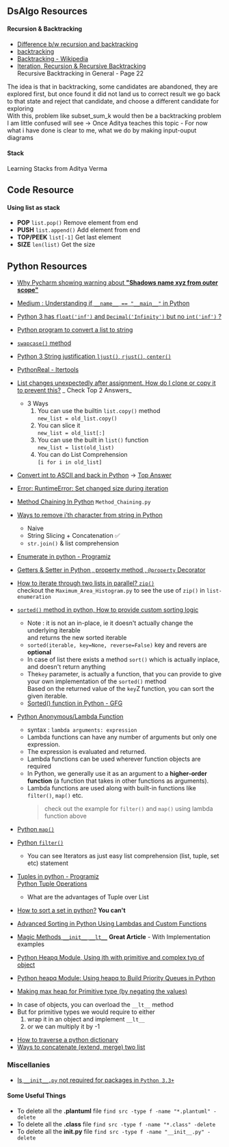 ## DsAlgo Resources

#### Recursion & Backtracking

* [Difference b/w recursion and backtracking](https://stackoverflow.com/a/26671095)
* [backtracking](https://www.cis.upenn.edu/~matuszek/cit594-2012/Pages/backtracking.html)
* [Backtracking - Wikipedia](https://en.wikipedia.org/wiki/Backtracking)
* [Iteration, Recursion & Recursive Backtracking](https://sites.fas.harvard.edu/~cscie119/lectures/recursion.pdf) <br>
  Recursive Backtracking in General - Page 22

The idea is that in backtracking, some candidates are abandoned, they are explored first, but once found it did not land
us to correct result we go back to that state and reject that candidate, and choose a different candidate for exploring
<br>
With this, problem like subset_sum_k would then be a backtracking problem I am little confused will see -> Once Aditya
teaches this topic - For now what i have done is clear to me, what we do by making input-ouput diagrams

#### Stack

Learning Stacks from Aditya Verma

## Code Resource

#### Using list as stack

* **POP**  `list.pop()`            Remove element from end
* **PUSH**  `list.append()`        Add element from end
* **TOP/PEEK**  `list[-1]`         Get last element
* **SIZE**  `len(list)`            Get the size

## Python Resources

* [Why Pycharm showing warning about **"Shadows name xyz from outer
  scope"**](https://stackoverflow.com/questions/31575659/shadows-name-xyz-from-outer-scope)
* [Medium : Understanding if ```__name__ == "__main__"``` in Python](https://medium.com/python-features/understanding-if-name-main-in-python-a37a3d4ab0c3)
* [Python 3 has ```float('inf')``` and ```Decimal('Infinity')``` but no ```int('inf')``` ?](https://stackoverflow.com/questions/24587994/infinite-integer-in-python)
* [Python program to convert a list to string](https://www.geeksforgeeks.org/python-program-to-convert-a-list-to-string/)
* [```swapcase()``` method](https://www.geeksforgeeks.org/python-string-swapcase/)
* [Python 3 String justification  ```ljust()```, ```rjust()```, ```center()```](https://www.geeksforgeeks.org/python-string-ljust-rjust-center/)
* [PythonReal - Itertools](https://realpython.com/python-itertools/#what-is-itertools-and-why-should-you-use-it)
* [List changes unexpectedly after assignment. How do I clone or copy it to prevent this?](https://stackoverflow.com/questions/2612802/list-changes-unexpectedly-after-assignment-how-do-i-clone-or-copy-it-to-prevent) _
  Check Top 2 Answers_
    * 3 Ways
        1. You can use the builtin `list.copy()` method
           <br> `new_list = old_list.copy()`
        2. You can slice it
           <br> `new_list = old_list[:]`
        3. You can use the built in `list()` function
           <br> `new_list = list(old_list)`
        4. You can do List Comprehension
           <br> `[i for i in old_list]`
* [Convert int to ASCII and back in Python](https://stackoverflow.com/questions/3673428/convert-int-to-ascii-and-back-in-python)
  -> [Top Answer](https://stackoverflow.com/a/3673447)
* [Error: RuntimeError: Set changed size during iteration](https://discover.cs.ucsb.edu/commonerrors/error/1008.xml)
* [Method Chaining In Python](https://www.tutorialspoint.com/Explain-Python-class-method-chaining) `Method_Chaining.py`
* [Ways to remove i’th character from string in Python](https://www.geeksforgeeks.org/ways-to-remove-ith-character-from-string-in-python/)
    - Naive
    - String Slicing + Concatenation ✅
    - `str.join()` & list comprehension
* [Enumerate in python - Programiz](https://www.programiz.com/python-programming/methods/built-in/enumerate)
* [Getters & Setter in Python , property method , `@property` Decorator](https://www.geeksforgeeks.org/getter-and-setter-in-python/)
* [How to iterate through two lists in parallel?  `zip()`](https://stackoverflow.com/questions/1663807/how-to-iterate-through-two-lists-in-parallel) <br>
  checkout the `Maximum_Area_Histogram.py` to see the use of `zip()` in `list-enumeration`
* [`sorted()` method in python, How to provide custom sorting logic](https://www.programiz.com/python-programming/methods/built-in/sorted)
    - Note :    it is not an in-place, ie it doesn't actually change the underlying iterable <br> and returns the new
      sorted iterable
    - `sorted(iterable, key=None, reverse=False)`   key and revers are **optional**
    - In case of list there exists a method `sort()` which is actually inplace, and doesn't return anything
    - The`key` parameter, is actually a function, that you can provide to give your own implementation of the `sorted()`
      method <br>
      Based on the returned value of the `key`Z function, you can sort the given iterable.
    - [Sorted() function in Python - GFG](https://www.geeksforgeeks.org/sorted-function-python/)

* [Python Anonymous/Lambda Function](https://www.programiz.com/python-programming/anonymous-function)
    - syntax : `lambda arguments: expression`
    - Lambda functions can have any number of arguments but only one expression.
    - The expression is evaluated and returned.
    - Lambda functions can be used wherever function objects are required
    - In Python, we generally use it as an argument to a **higher-order function** (a function that takes in other
      functions as arguments).
    - Lambda functions are used along with built-in functions like `filter()`, `map()` etc.
      > check out the example for `filter()` and `map()` using lambda function above

* [Python `map()`](https://www.programiz.com/python-programming/methods/built-in/map)
* [Python `filter()`](https://www.programiz.com/python-programming/methods/built-in/filter)
    - You can see Iterators as just easy list comprehension (list, tuple, set etc) statement
* [Tuples in python - Programiz](https://www.programiz.com/python-programming/tuple)
  <br>[Python Tuple Operations](https://note.nkmk.me/en/python-tuple-operation)
    - What are the advantages of Tuple over List
* [How to sort a set in python?](https://stackoverflow.com/questions/55389165/how-to-sort-a-set-in-python)  **You
  can't**
* [Advanced Sorting in Python Using Lambdas and Custom Functions](https://medium.com/better-programming/advanced-sorting-in-python-using-lambdas-and-custom-functions-410b5780fb07)
* [Magic Methods `__init__` `__lt__`](https://blog.cambridgespark.com/magic-methods-a8d93dc55012) **Great Article** -
  With Implementation examples
* [Python Heapq Module, Using ith with primitive and complex typ of object](https://towardsdatascience.com/introduction-to-python-heapq-module-53534feda625)
* [Python heapq Module: Using heapq to Build Priority Queues in Python](https://www.askpython.com/python-modules/python-heapq-module)
* [Making max heap for Primitive type (by negating the values)](https://www.geeksforgeeks.org/max-heap-in-python/)

- In case of objects, you can overload the `__lt__` method
- But for primitive types we would require to either
    1. wrap it in an object and implement `__lt__`
    2. or we can multiply it by -1

* [How to traverse a python dictionary](https://www.geeksforgeeks.org/iterate-over-a-dictionary-in-python/)
* [Ways to concatenate (extend, merge) two list](https://www.geeksforgeeks.org/python-ways-to-concatenate-two-lists/)

### Miscellanies

* [Is `__init__.py` not required for packages in `Python 3.3+`](https://stackoverflow.com/questions/37139786/is-init-py-not-required-for-packages-in-python-3-3)

#### Some Useful Things

* To delete all the **.plantuml** file `find src -type f -name "*.plantuml" -delete`
* To delete all the **.class** file `find src -type f -name "*.class" -delete`
* To delete all the **__init__.py** file `find src -type f -name "__init__.py" -delete`
